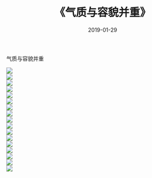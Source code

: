 ﻿---
layout: post
title:  《气质与容貌并重》
date:   2019-01-29
img: http://img.660000.xyz/Sharelink/唯美/2019/气质与容貌并重/000.jpg
categories: [美女, 清纯, 唯美]
---

气质与容貌并重

  ![](http://img.660000.xyz/Sharelink/唯美/2019/气质与容貌并重/001.jpg) <br> ![](http://img.660000.xyz/Sharelink/唯美/2019/气质与容貌并重/002.jpg) <br> ![](http://img.660000.xyz/Sharelink/唯美/2019/气质与容貌并重/003.jpg) <br> ![](http://img.660000.xyz/Sharelink/唯美/2019/气质与容貌并重/004.jpg) <br> ![](http://img.660000.xyz/Sharelink/唯美/2019/气质与容貌并重/005.jpg) <br> ![](http://img.660000.xyz/Sharelink/唯美/2019/气质与容貌并重/006.jpg) <br> ![](http://img.660000.xyz/Sharelink/唯美/2019/气质与容貌并重/007.jpg) <br> ![](http://img.660000.xyz/Sharelink/唯美/2019/气质与容貌并重/008.jpg) <br> ![](http://img.660000.xyz/Sharelink/唯美/2019/气质与容貌并重/009.jpg) <br> ![](http://img.660000.xyz/Sharelink/唯美/2019/气质与容貌并重/010.jpg) <br> ![](http://img.660000.xyz/Sharelink/唯美/2019/气质与容貌并重/011.jpg) <br> ![](http://img.660000.xyz/Sharelink/唯美/2019/气质与容貌并重/012.jpg) <br> ![](http://img.660000.xyz/Sharelink/唯美/2019/气质与容貌并重/013.jpg) <br> ![](http://img.660000.xyz/Sharelink/唯美/2019/气质与容貌并重/014.jpg) <br> ![](http://img.660000.xyz/Sharelink/唯美/2019/气质与容貌并重/015.jpg) <br> ![](http://img.660000.xyz/Sharelink/唯美/2019/气质与容貌并重/016.jpg) <br> ![](http://img.660000.xyz/Sharelink/唯美/2019/气质与容貌并重/017.jpg) <br>